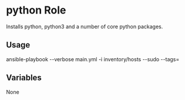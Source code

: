 # python Role

Installs python, python3 and a number of core python packages.

## Usage

ansible-playbook --verbose main.yml -i inventory/hosts --sudo --tags=

## Variables

None
